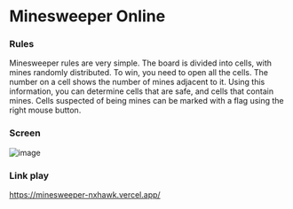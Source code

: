 # Minesweeper Online

### Rules

Minesweeper rules are very simple. The board is divided into cells, with mines randomly distributed. To win, you need to open all the cells. The number on a cell shows the number of mines adjacent to it. Using this information, you can determine cells that are safe, and cells that contain mines. Cells suspected of being mines can be marked with a flag using the right mouse button.


### Screen

![image](https://user-images.githubusercontent.com/92797788/212595758-cb7dcab3-67a6-4db6-a296-5df3d45d3683.png)

### Link play

https://minesweeper-nxhawk.vercel.app/

